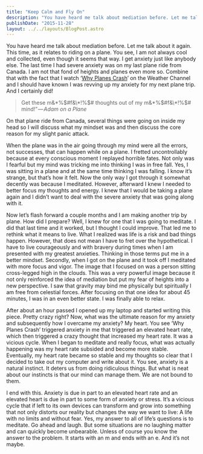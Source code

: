 ```yaml
---
title: "Keep Calm and Fly On"
description: "You have heard me talk about mediation before. Let me talk about it again. This time, as it relates to riding on a plane. You see, I am not…"
publishDate: "2015-11-28"
layout: ../../layouts/BlogPost.astro
---
```


You have heard me talk about mediation before. Let me talk about it again. This time, as it relates to riding on a plane. You see, I am not always cool and collected, even though it seems that way. I get anxiety just like anybody else. The last time I had severe anxiety was on my last plane ride from Canada. I am not that fond of heights and planes even more so. Combine that with the fact that I watch ‘[Why Planes Crash](http://www.weather.com/tv/shows/why-planes-crash)’ on the Weather Channel and I should have known I was revving up my anxiety for my next plane trip. And I certainly did!

> Get these m&\*%$#f&\*!%$# thoughts out of my m&\*%$#f&\*!%$# mind!” — *Adam on a Plane*

On that plane ride from Canada, several things were going on inside my head so I will discuss what my mindset was and then discuss the core reason for my slight panic attack.

When the plane was in the air going through my mind were all the errors, not successes, that can happen while on a plane. I fretted uncontrollably because at every conscious moment I replayed horrible fates. Not only was I fearful but my mind was tricking me into thinking I was in free fall. Yes, I was sitting in a plane and at the same time thinking I was falling. I know it’s strange, but that’s how it felt. Now the only way I got through it somewhat decently was because I meditated. However, afterward I knew I needed to better focus my thoughts and energy. I knew that I would be taking a plane again and I didn’t want to deal with the severe anxiety that was going along with it.

Now let’s flash forward a couple months and I am making another trip by plane. How did I prepare? Well, I knew for one that I was going to meditate. I did that last time and it worked, but I thought I could improve. That led me to rethink what it means to live. What I realized was life is a risk and bad things happen. However, that does not mean I have to fret over the hypothetical. I have to live courageously and with bravery during times when I am presented with my greatest anxieties. Thinking in those terms put me in a better mindset. Secondly, when I got on the plane and it took off I meditated with more focus and vigor. The image that I focused on was a person sitting cross-legged high in the clouds. This was a very powerful image because it not only reinforced the idea of mediation but put my fear of heights into a new perspective. I saw that gravity may bind me physically but spiritually I am free from celestial forces. After focusing on that one idea for about 45 minutes, I was in an even better state. I was finally able to relax.

After about an hour passed I opened up my laptop and started writing this piece. Pretty crazy right? Now, what was the ultimate reason for my anxiety and subsequently how I overcame my anxiety? My heart. You see ‘Why Planes Crash’ triggered anxiety in me that triggered an elevated heart rate, which then triggered a crazy thought that increased my heart rate. It was a vicious cycle. When I began to meditate and really focus, what was actually happening was my heart rate subsided and become more stable. Eventually, my heart rate became so stable and my thoughts so clear that I decided to take out my computer and write about it. You see, anxiety is a natural instinct. It deters us from doing ridiculous things. But what is neat about our instincts is that our mind can manage them. We are not bound to them.

I end with this. Anxiety is due in part to an elevated heart rate and an elevated heart is due in part to some form of anxiety or stress. It’s a vicious cycle that if left to its own devices can transform and grow into something that not only distorts our reality but changes the way we want to live: A life with no limits and without fear. Yes, my answer to all of life’s questions is to meditate. Go ahead and laugh. But some situations are no laughing matter and can quickly become unbearable. Unless of course you know the answer to the problem. It starts with an m and ends with an e. And it’s not maybe.
